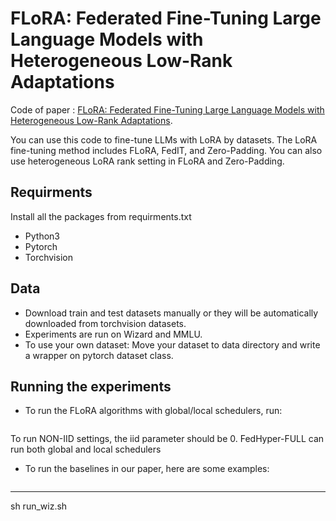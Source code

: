 # FLoRA: Federated Fine-Tuning Large Language Models with Heterogeneous Low-Rank Adaptations
Code of paper : [FLoRA: Federated Fine-Tuning Large Language Models with Heterogeneous Low-Rank Adaptations](https://arxiv.org/pdf/2409.05976).

You can use this code to fine-tune LLMs with LoRA by datasets.
The LoRA fine-tuning method includes FLoRA, FedIT, and Zero-Padding. You can also use heterogeneous LoRA rank setting in FLoRA and Zero-Padding.

## Requirments
Install all the packages from requirments.txt
* Python3
* Pytorch
* Torchvision

## Data
* Download train and test datasets manually or they will be automatically downloaded from torchvision datasets.
* Experiments are run on Wizard and MMLU.
* To use your own dataset: Move your dataset to data directory and write a wrapper on pytorch dataset class.

## Running the experiments
* To run the FLoRA algorithms with global/local schedulers, run:
```

```
To run NON-IID settings, the iid parameter should be 0.
FedHyper-FULL can run both global and local schedulers

* To run the baselines in our paper, here are some examples:
```

```
-----


sh run_wiz.sh
